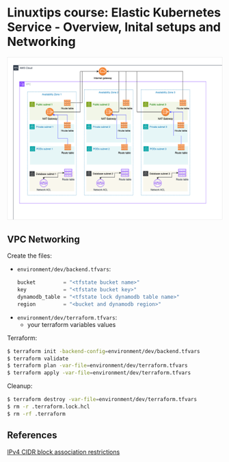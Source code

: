 # Linuxtips course: Elastic Kubernetes Service - Overview, Inital setups and Networking

![EKS Networking](eks-networking.png)

## VPC Networking

Create the files:
* `environment/dev/backend.tfvars`:
  ```tf
  bucket         = "<tfstate bucket name>"
  key            = "<tfstate bucket key>"
  dynamodb_table = "<tfstate lock dynamodb table name>"
  region         = "<bucket and dynamodb region>"
  ```
* `environment/dev/terraform.tfvars`:
  * your terraform variables values

Terraform:

```bash
$ terraform init -backend-config=environment/dev/backend.tfvars
$ terraform validate
$ terraform plan -var-file=environment/dev/terraform.tfvars
$ terraform apply -var-file=environment/dev/terraform.tfvars
```

Cleanup:

```bash
$ terraform destroy -var-file=environment/dev/terraform.tfvars
$ rm -r .terraform.lock.hcl 
$ rm -rf .terraform
```


## References

[IPv4 CIDR block association restrictions](https://docs.aws.amazon.com/vpc/latest/userguide/vpc-cidr-blocks.html#add-cidr-block-restrictions)
